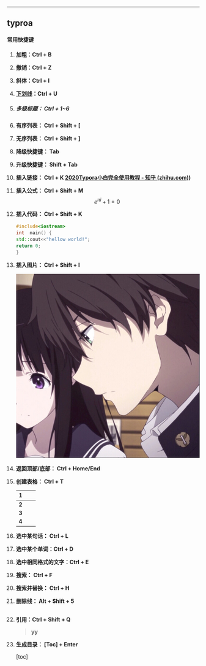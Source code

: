 ****

## **typroa**



#### **常用快捷键**

1. **加粗：Ctrl + B**		

2. **撤销：Ctrl + Z**

3. **斜体：Ctrl + I**

4. **<u>下划线</u>：Ctrl + U**

5. ##### **多级标题： Ctrl + 1~6**

6. **有序列表： Ctrl + Shift + [**

7. **无序列表： Ctrl + Shift + ]**

8. **降级快捷键： Tab**

9. **升级快捷键： Shift + Tab**

10. **插入链接： Ctrl + K  [2020Typora小白完全使用教程 - 知乎 (zhihu.com)](https://zhuanlan.zhihu.com/p/293557841))**

11. **插入公式： Ctrl + Shift + M**
    $$
    e^{\pi i} + 1 = 0\
    $$
    
12. **插入代码： Ctrl + Shift + K**

    ```c++
    #include<iostream>  
    int  main() {
    std::cout<<"hellow world!";
    return 0;
    }
    ```

    

13. **插入图片： Ctrl + Shift + I**

    **![](p0.jpg)**

14. **返回顶部/底部： Ctrl + Home/End**

15. **创建表格： Ctrl + T**

    | **1** |      |      |
    | ----- | ---- | ---- |
    | **2** |      |      |
    | **3** |      |      |
    | **4** |      |      |

16. **选中某句话： Ctrl + L**

17. **选中某个单词：Ctrl + D**

18. **选中相同格式的文字：Ctrl + E**

19. **搜索： Ctrl + F**

20. **搜索并替换： Ctrl + H**

21. **删除线： Alt + Shift + 5**

    ~~~~

22. **引用：Ctrl + Shift + Q**

    > **yy**

23. **生成目录： [Toc] + Enter**

    [toc]

    













